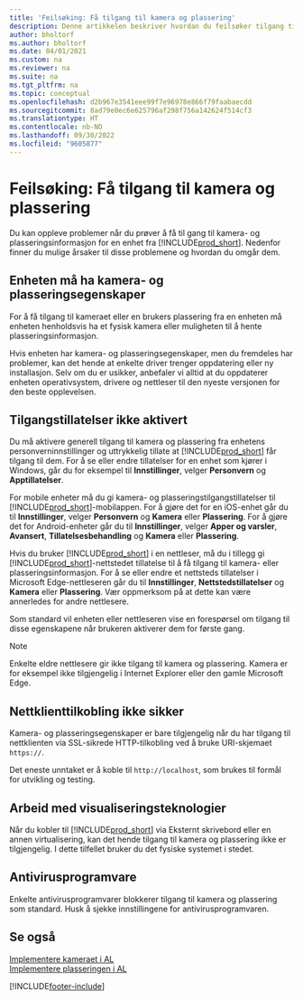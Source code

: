 ```yaml
---
title: 'Feilsøking: Få tilgang til kamera og plassering'
description: Denne artikkelen beskriver hvordan du feilsøker tilgang til kamera- og plasseringsinformasjon i Business Central.
author: bholtorf
ms.author: bholtorf
ms.date: 04/01/2021
ms.custom: na
ms.reviewer: na
ms.suite: na
ms.tgt_pltfrm: na
ms.topic: conceptual
ms.openlocfilehash: d2b967e3541eee99f7e96978e866f79faabaecdd
ms.sourcegitcommit: 8ad79e0ec6e625796af298f756a142624f514cf3
ms.translationtype: HT
ms.contentlocale: nb-NO
ms.lasthandoff: 09/30/2022
ms.locfileid: "9605877"
---
```

# <a name="troubleshooting-accessing-camera-and-location"></a>Feilsøking: Få tilgang til kamera og plassering

Du kan oppleve problemer når du prøver å få til gang til kamera- og plasseringsinformasjon for en enhet fra [!INCLUDE[prod_short](includes/prod_short.md)]. Nedenfor finner du mulige årsaker til disse problemene og hvordan du omgår dem.

## <a name="device-must-have-camera-and-location-capabilities"></a>Enheten må ha kamera- og plasseringsegenskaper

For å få tilgang til kameraet eller en brukers plassering fra en enheten må enheten henholdsvis ha et fysisk kamera eller muligheten til å hente plasseringsinformasjon.

Hvis enheten har kamera- og plasseringsegenskaper, men du fremdeles har problemer, kan det hende at enkelte driver trenger oppdatering eller ny installasjon. Selv om du er usikker, anbefaler vi alltid at du oppdaterer enheten operativsystem, drivere og nettleser til den nyeste versjonen for den beste opplevelsen.

## <a name="access-permissions-not-enabled"></a>Tilgangstillatelser ikke aktivert

Du må aktivere generell tilgang til kamera og plassering fra enhetens personverninnstillinger og uttrykkelig tillate at [!INCLUDE[prod_short](includes/prod_short.md)] får tilgang til dem. For å se eller endre tillatelser for en enhet som kjører i Windows, går du for eksempel til **Innstillinger**, velger **Personvern** og **Apptillatelser**. 

For mobile enheter må du gi kamera- og plasseringstilgangstillatelser til [!INCLUDE[prod_short](includes/prod_short.md)]-mobilappen. For å gjøre det for en iOS-enhet går du til **Innstillinger**, velger **Personvern** og **Kamera** eller **Plassering**. For å gjøre det for Android-enheter går du til **Innstillinger**, velger **Apper og varsler**, **Avansert**, **Tillatelsesbehandling** og **Kamera** eller **Plassering**.

Hvis du bruker [!INCLUDE[prod_short](includes/prod_short.md)] i en nettleser, må du i tillegg gi [!INCLUDE[prod_short](includes/prod_short.md)]-nettstedet tillatelse til å få tilgang til kamera- eller plasseringsinformasjon. For å se eller endre et nettsteds tillatelser i Microsoft Edge-nettleseren går du til **Innstillinger**, **Nettstedstillatelser** og **Kamera** eller **Plassering**. Vær oppmerksom på at dette kan være annerledes for andre nettlesere.

Som standard vil enheten eller nettleseren vise en forespørsel om tilgang til disse egenskapene når brukeren aktiverer dem for første gang.

> [!NOTE]  
> Enkelte eldre nettlesere gir ikke tilgang til kamera og plassering. Kamera er for eksempel ikke tilgjengelig i Internet Explorer eller den gamle Microsoft Edge.

## <a name="web-client-connection-not-secure"></a>Nettklienttilkobling ikke sikker

Kamera- og plasseringsegenskaper er bare tilgjengelig når du har tilgang til nettklienten via SSL-sikrede HTTP-tilkobling ved å bruke URI-skjemaet `https://`. 

Det eneste unntaket er å koble til `http://localhost`, som brukes til formål for utvikling og testing.


## <a name="work-with-virtualization-technologies"></a>Arbeid med visualiseringsteknologier

Når du kobler til [!INCLUDE[prod_short](includes/prod_short.md)] via Eksternt skrivebord eller en annen virtualisering, kan det hende tilgang til kamera og plassering ikke er tilgjengelig. I dette tilfellet bruker du det fysiske systemet i stedet.

## <a name="antivirus-software"></a>Antivirusprogramvare
Enkelte antivirusprogramvarer blokkerer tilgang til kamera og plassering som standard. Husk å sjekke innstillingene for antivirusprogramvaren.

## <a name="see-also"></a>Se også
[Implementere kameraet i AL](/dynamics365/business-central/dev-itpro/developer/devenv-implement-camera-al)  
[Implementere plasseringen i AL](/dynamics365/business-central/dev-itpro/developer/devenv-implement-location-al)


[!INCLUDE[footer-include](includes/footer-banner.md)]